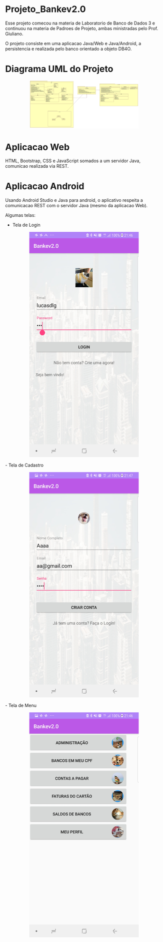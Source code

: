 # Projeto_Bankev2.0
Esse projeto comecou na materia de Laboratorio de Banco de Dados 3 e continuou na materia de Padroes de Projeto, ambas ministradas pelo Prof. Giuliano.

O projeto consiste em uma aplicacao Java/Web e Java/Android, a persistencia e realizada pelo banco orientado a objeto DB4O.
# Diagrama UML do Projeto
<p align="center">
  <img src="https://github.com/lucasdlg5/Projeto_Bankev2.0/blob/master/Documentos%20AppBank/Diagrama%20de%20classe.jpg" width="350" title="Diagrama UML do Projeto">
</p>

# Aplicacao Web
HTML, Bootstrap, CSS e JavaScript somados a um servidor Java, comunicao realizada via REST.

# Aplicacao Android
Usando Android Studio e Java para android, o aplicativo respeita a comunicacao REST com o servidor Java (mesmo da aplicacao Web).

Algumas telas:
- Tela de Login
<p align="center">
  <img src="https://github.com/lucasdlg5/Projeto_Bankev2.0/blob/master/Prints%20App/LOGIN.jpg" width="350" title="Tela de Login">
</p>
- Tela de Cadastro
<p align="center">
  <img src="https://github.com/lucasdlg5/Projeto_Bankev2.0/blob/master/Prints%20App/CADASTRO.jpg" width="350" title="Tela de Cadastro">
</p>
- Tela de Menu
<p align="center">
  <img src="https://github.com/lucasdlg5/Projeto_Bankev2.0/blob/master/Prints%20App/MENU1.jpg" width="350" title="Tela de Menu">
</p>

